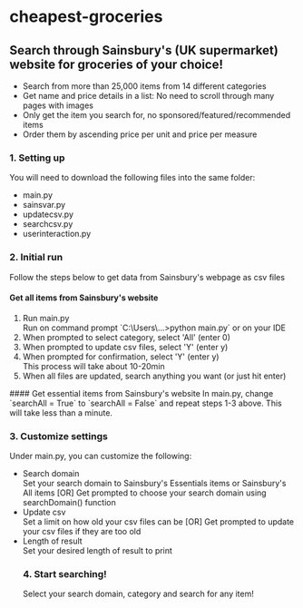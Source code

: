 # cheapest-groceries
## Search through Sainsbury's (UK supermarket) website for groceries of your choice!

<ul>
  <li>Search from more than 25,000 items from 14 different categories</li>
  <li>Get name and price details in a list: No need to scroll through many pages with images</li>
  <li>Only get the item you search for, no sponsored/featured/recommended items</li>
  <li>Order them by ascending price per unit and price per measure</li>
</ul>


### 1. Setting up
You will need to download the following files into the same folder:
  <ul>
    <li>main.py</li>
    <li>sainsvar.py</li>
    <li>updatecsv.py</li>
    <li>searchcsv.py</li>
    <li>userinteraction.py</li>
  </ul>


### 2. Initial run
Follow the steps below to get data from Sainsbury's webpage as csv files

#### Get all items from Sainsbury's website
<ol>
  <li>Run main.py</li>
Run on command prompt `C:\Users\...>python main.py` or on your IDE
  <li>When prompted to select category, select 'All' (enter 0)</li>
  <li>When prompted to update csv files, select 'Y' (enter y)</li>
  <li>When prompted for confirmation, select 'Y' (enter y)</li>
This process will take about 10-20min
  <li>When all files are updated, search anything you want (or just hit enter)</li>
</ol>
#### Get essential items from Sainsbury's website
In main.py, change `searchAll = True` to `searchAll = False` and repeat steps 1-3 above. This will take less than a minute.

### 3. Customize settings
Under main.py, you can customize the following:
  <ul>
    <li>Search domain</li>
    Set your search domain to Sainsbury's Essentials items or Sainsbury's All items [OR] Get prompted to choose your search domain using searchDomain() function
    <li>Update csv</li>
    Set a limit on how old your csv files can be [OR] Get prompted to update your csv files if they are too old
    <li>Length of result</li>
    Set your desired length of result to print


### 4. Start searching!
Select your search domain, category and search for any item!

